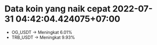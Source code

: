 # Data koin yang naik cepat 2022-07-31 04:42:04.424075+07:00

* OG_USDT -> Meningkat 6.01%
* TRB_USDT -> Meningkat 9.93%

